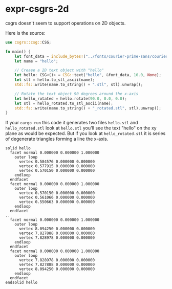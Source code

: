 # expr-csgrs-2d

csgrs doesn't seem to support operations on 2D objects.

Here is the source:
```rust
use csgrs::csg::CSG;

fn main() {
    let font_data = include_bytes!("../fonts/courier-prime-sans/courier-prime-sans.ttf").to_vec();
    let name = "hello";

    // Creaee a 2D text object with "hello"
    let hello: CSG<()> = CSG::text("hello", &font_data, 10.0, None);
    let stl = hello.to_stl_ascii(name);
    std::fs::write(name.to_string() + ".stl", stl).unwrap();

    // Rotate the text object 90 degrees around the x-axis
    let hello_rotated = hello.rotate(90.0, 0.0, 0.0);
    let stl = hello_rotated.to_stl_ascii(name);
    std::fs::write(name.to_string() + "_rotated.stl", stl).unwrap();
}
```

If your `cargo run` this code it generates two files `hello.stl`
and `hello_rotated.stl` look at `hello.stl` you'll see the text
"hello" on the xy plane as would be expected. But if you look at
`hello_rotated.stl` it is series of degenerate triangles forming
a line the x-axis.

```
solid hello
  facet normal 0.000000 0.000000 1.000000
    outer loop
      vertex 0.584576 0.000000 0.000000
      vertex 0.577915 0.000000 0.000000
      vertex 0.570150 0.000000 0.000000
    endloop
  endfacet
  facet normal 0.000000 0.000000 1.000000
    outer loop
      vertex 0.570150 0.000000 0.000000
      vertex 0.561066 0.000000 0.000000
      vertex 0.550663 0.000000 0.000000
    endloop
  endfacet
..
  facet normal 0.000000 0.000000 1.000000
    outer loop
      vertex 8.094250 0.000000 0.000000
      vertex 7.827888 0.000000 0.000000
      vertex 7.828978 0.000000 0.000000
    endloop
  endfacet
  facet normal 0.000000 0.000000 1.000000
    outer loop
      vertex 7.828978 0.000000 0.000000
      vertex 7.827888 0.000000 0.000000
      vertex 8.094250 0.000000 0.000000
    endloop
  endfacet
endsolid hello
```
